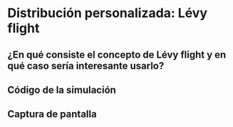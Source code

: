 # Distribución personalizada: Lévy flight
## ¿En qué consiste el concepto de Lévy flight y en qué caso sería interesante usarlo?
## Código de la simulación
## Captura de pantalla
